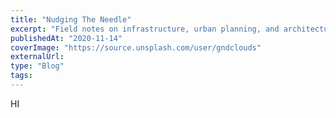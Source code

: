 ```yaml
---
title: "Nudging The Needle"
excerpt: "Field notes on infrastructure, urban planning, and architecture details from the streets of Taiwan."
publishedAt: "2020-11-14"
coverImage: "https://source.unsplash.com/user/gndclouds"
externalUrl:
type: "Blog"
tags:
---
```



HI
